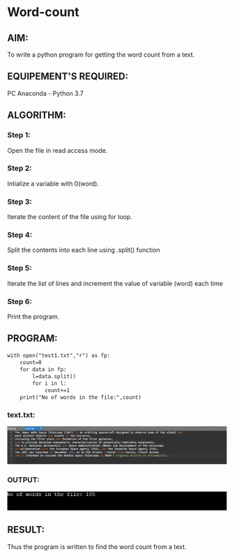 # Word-count
## AIM:
To write a python program for getting the word count from a text.
## EQUIPEMENT'S REQUIRED: 
PC
Anaconda - Python 3.7
## ALGORITHM: 
### Step 1:
Open the file in read access mode.
### Step 2: 
Intialize a variable with 0(word).
### Step 3: 
Iterate the content of the file using for loop.
### Step 4:  
Split the contents into each line using .split() function
### Step 5: 
Iterate the list of lines and increment the value of variable (word) each time
### Step 6: 
Print the program.
## PROGRAM:
```
with open("test1.txt","r") as fp:
    count=0
    for data in fp:
        l=data.split()
        for i in l:
            count+=1
    print("No of words in the file:",count)
```
### text.txt:
![output](o2.png)
### OUTPUT:
![output](o1.png)


## RESULT:
Thus the program is written to find the word count from a text.
